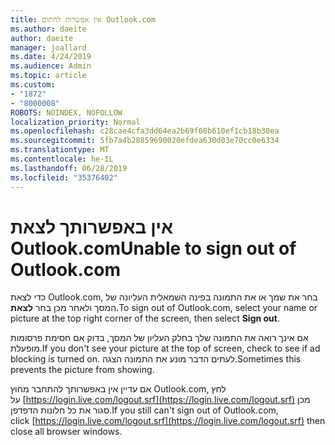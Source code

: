 ```yaml
---
title: אין אפשרות לחתום Outlook.com
ms.author: daeite
author: daeite
manager: joallard
ms.date: 4/24/2019
ms.audience: Admin
ms.topic: article
ms.custom:
- "1872"
- "8000008"
ROBOTS: NOINDEX, NOFOLLOW
localization_priority: Normal
ms.openlocfilehash: c28cae4cfa3dd64ea2b69f60b610ef1cb18b30ea
ms.sourcegitcommit: 5fb7a4b28859690020efdea630d03e70cc0e6334
ms.translationtype: MT
ms.contentlocale: he-IL
ms.lasthandoff: 06/28/2019
ms.locfileid: "35376402"
---
```

# <a name="unable-to-sign-out-of-outlookcom"></a><span data-ttu-id="f9a2d-102">אין באפשרותך לצאת Outlook.com</span><span class="sxs-lookup"><span data-stu-id="f9a2d-102">Unable to sign out of Outlook.com</span></span>

<span data-ttu-id="f9a2d-103">כדי לצאת Outlook.com, בחר את שמך או את התמונה בפינה השמאלית העליונה של המסך ולאחר מכן בחר **לצאת**.</span><span class="sxs-lookup"><span data-stu-id="f9a2d-103">To sign out of Outlook.com, select your name or picture at the top right corner of the screen, then select **Sign out**.</span></span>

<span data-ttu-id="f9a2d-104">אם אינך רואה את התמונה שלך בחלק העליון של המסך, בדוק אם חסימת פרסומות מופעלת.</span><span class="sxs-lookup"><span data-stu-id="f9a2d-104">If you don't see your picture at the top of screen, check to see if ad blocking is turned on.</span></span> <span data-ttu-id="f9a2d-105">לעתים הדבר מונע את התמונה הצגה.</span><span class="sxs-lookup"><span data-stu-id="f9a2d-105">Sometimes this prevents the picture from showing.</span></span>

<span data-ttu-id="f9a2d-106">אם עדיין אין באפשרותך להתחבר מחוץ Outlook.com, לחץ על [https://login.live.com/logout.srf](https://login.live.com/logout.srf) מכן סגור את כל חלונות הדפדפן.</span><span class="sxs-lookup"><span data-stu-id="f9a2d-106">If you still can't sign out of Outlook.com, click [https://login.live.com/logout.srf](https://login.live.com/logout.srf) then close all browser windows.</span></span>